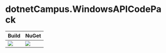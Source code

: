 # dotnetCampus.WindowsAPICodePack

| Build | NuGet |
|--|--|
|![](https://github.com/dotnet-campus/dotnetCampus.WindowsAPICodePack/workflows/.NET%20Build/badge.svg)|[![](https://img.shields.io/nuget/v/dotnetCampus.WindowsAPICodePack.svg)](https://www.nuget.org/packages/dotnetCampus.WindowsAPICodePack)|